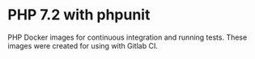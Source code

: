 # PHP 7.2 with phpunit

PHP Docker images for continuous integration and running tests. These images were created for using with Gitlab CI.

